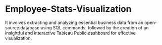 # Employee-Stats-Visualization

It involves extracting and analyzing essential business data from an open-source database using SQL commands, followed by the creation of an insightful and interactive Tableau Public dashboard for effective visualization.
